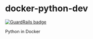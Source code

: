 docker-python-dev
=================

[![GuardRails badge](https://badges.production.guardrails.io/moul/docker-python-dev.svg)](https://www.guardrails.io)

Python in Docker

